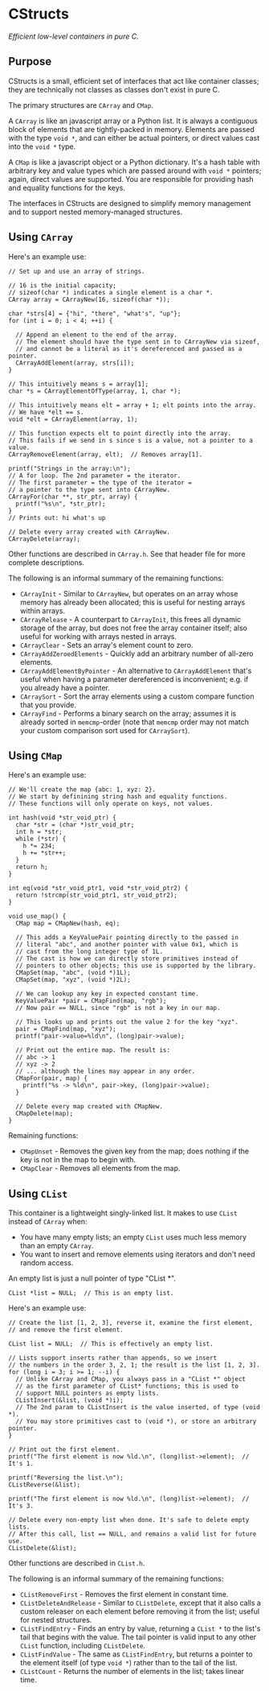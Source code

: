 # CStructs

*Efficient low-level containers in pure C.*

## Purpose

CStructs is a small, efficient set of interfaces that
act like container classes; they are technically not classes
as classes don't exist in pure C.

The primary structures are `CArray` and `CMap`.

A `CArray` is like an javascript array or a Python list. It is
always a contiguous block of elements that are tightly-packed in
memory. Elements are passed with the type `void *`, and can either
be actual pointers, or direct values cast into the `void *` type.

A `CMap` is like a javascript object or a Python dictionary.
It's a hash table with arbitrary key and value types which are
passed around with `void *` pointers; again, direct values are
supported. You are responsible for providing hash
and equality functions for the keys.

The interfaces in CStructs are designed to simplify memory
management and to support nested memory-managed structures.

## Using `CArray`

Here's an example use:

```
// Set up and use an array of strings.

// 16 is the initial capacity;
// sizeof(char *) indicates a single element is a char *.
CArray array = CArrayNew(16, sizeof(char *));

char *strs[4] = {"hi", "there", "what's", "up"};
for (int i = 0; i < 4; ++i) {

  // Append an element to the end of the array.
  // The element should have the type sent in to CArrayNew via sizeof,
  // and cannot be a literal as it's dereferenced and passed as a pointer.
  CArrayAddElement(array, strs[i]);
}

// This intuitively means s = array[1];
char *s = CArrayElementOfType(array, 1, char *);

// This intuitively means elt = array + 1; elt points into the array.
// We have *elt == s.
void *elt = CArrayElement(array, 1);

// This function expects elt to point directly into the array.
// This fails if we send in s since s is a value, not a pointer to a value.
CArrayRemoveElement(array, elt);  // Removes array[1].

printf("Strings in the array:\n");
// A for loop. The 2nd parameter = the iterator.
// The first parameter = the type of the iterator =
// a pointer to the type sent into CArrayNew.
CArrayFor(char **, str_ptr, array) {
  printf("%s\n", *str_ptr);
}
// Prints out: hi what's up

// Delete every array created with CArrayNew.
CArrayDelete(array);
```

Other functions are described in `CArray.h`. See that header
file for more complete descriptions.

The following is an informal summary of the remaining functions:

* `CArrayInit` - Similar to `CArrayNew`, but operates on an array
  whose memory has already been allocated; this is useful for nesting
  arrays within arrays.
* `CArrayRelease` - A counterpart to `CArrayInit`, this frees all dynamic
  storage of the array, but does not free the array container itself; also
  useful for working with arrays nested in arrays.
* `CArrayClear` - Sets an array's element count to zero.
* `CArrayAddZeroedElements` - Quickly add an arbitrary number of all-zero elements.
* `CArrayAddElementByPointer` - An alternative to `CArrayAddElement` that's useful
  when having a parameter dereferenced is inconvenient; e.g. if you already have
  a pointer.
* `CArraySort` - Sort the array elements using a custom compare function that
  you provide.
* `CArrayFind` - Performs a binary search on the array; assumes it is already
  sorted in `memcmp`-order (note that `memcmp` order may not match your custom
  comparison sort used for `CArraySort`).

## Using `CMap`

Here's an example use:

```
// We'll create the map {abc: 1, xyz: 2}.
// We start by definining string hash and equality functions.
// These functions will only operate on keys, not values.

int hash(void *str_void_ptr) {
  char *str = (char *)str_void_ptr;
  int h = *str;
  while (*str) {
    h *= 234;
    h += *str++;
  }
  return h;
}

int eq(void *str_void_ptr1, void *str_void_ptr2) {
  return !strcmp(str_void_ptr1, str_void_ptr2);
}

void use_map() {
  CMap map = CMapNew(hash, eq);

  // This adds a KeyValuePair pointing directly to the passed in
  // literal "abc", and another pointer with value 0x1, which is
  // cast from the long integer type of 1L.
  // The cast is how we can directly store primitives instead of
  // pointers to other objects; this use is supported by the library.
  CMapSet(map, "abc", (void *)1L);
  CMapSet(map, "xyz", (void *)2L);

  // We can lookup any key in expected constant time.
  KeyValuePair *pair = CMapFind(map, "rgb");
  // Now pair == NULL, since "rgb" is not a key in our map.

  // This looks up and prints out the value 2 for the key "xyz".
  pair = CMapFind(map, "xyz");
  printf("pair->value=%ld\n", (long)pair->value);

  // Print out the entire map. The result is:
  // abc -> 1
  // xyz -> 2
  // ... although the lines may appear in any order.
  CMapFor(pair, map) {
    printf("%s -> %ld\n", pair->key, (long)pair->value);
  }

  // Delete every map created with CMapNew.
  CMapDelete(map);
}

```

Remaining functions:

* `CMapUnset` - Removes the given key from the map; does nothing if the
  key is not in the map to begin with.
* `CMapClear` - Removes all elements from the map.

## Using `CList`

This container is a lightweight singly-linked list.
It makes to use `CList` instead of `CArray` when:

* You have many empty lists; an empty `CList` uses much less memory than an empty `CArray`.
* You want to insert and remove elements using iterators and don't need random access.

An empty list is just a null pointer of type "CList *".

    CList *list = NULL;  // This is an empty list.

Here's an example use:

```
// Create the list [1, 2, 3], reverse it, examine the first element,
// and remove the first element.

CList list = NULL;  // This is effectively an empty list.

// Lists support inserts rather than appends, so we insert
// the numbers in the order 3, 2, 1; the result is the list [1, 2, 3].
for (long i = 3; i >= 1; --i) {
  // Unlike CArray and CMap, you always pass in a "CList *" object
  // as the first parameter of CList* functions; this is used to
  // support NULL pointers as empty lists.
  CListInsert(&list, (void *)i);
  // The 2nd param to CListInsert is the value inserted, of type (void *).
  // You may store primitives cast to (void *), or store an arbitrary pointer.
}

// Print out the first element.
printf("The first element is now %ld.\n", (long)list->element);  // It's 1.

printf("Reversing the list.\n");
CListReverse(&list);

printf("The first element is now %ld.\n", (long)list->element);  // It's 3.

// Delete every non-empty list when done. It's safe to delete empty lists.
// After this call, list == NULL, and remains a valid list for future use.
CListDelete(&list);
```

Other functions are described in `CList.h`.

The following is an informal summary of the remaining functions:

* `CListRemoveFirst` - Removes the first element in constant time.
* `CListDeleteAndRelease` - Similar to `CListDelete`, except that it
  also calls a custom releaser on each element before removing it from
  the list; useful for nested structures.
* `CListFindEntry` - Finds an entry by value, returning a `CList *` to
  the list's tail that begins with the value. The tail pointer is valid
  input to any other `CList` function, including `CListDelete`.
* `CListFindValue` - The same as `CListFindEntry`, but returns a pointer
  to the element itself (of type `void *`) rather than to the tail of the list.
* `CListCount` - Returns the number of elements in the list; takes
  linear time.


